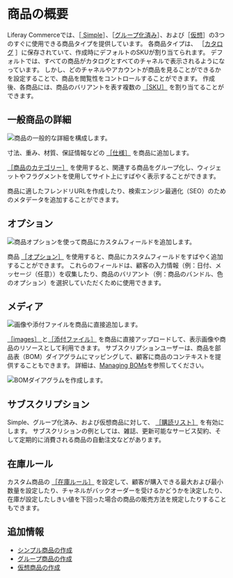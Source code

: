 # 商品の概要

Liferay Commerceでは、［[ Simple](../product-types/creating-a-simple-product.md)］、［[グループ化済み](../product-types/creating-a-simple-product.md)］、および［[仮想](../product-types/creating-a-simple-product.md)］の3つのすぐに使用できる商品タイプを提供しています。 各商品タイプは、 ［[カタログ](../../catalogs/creating-a-new-catalog.md) ］に保存されていて、作成時にデフォルトのSKUが割り当てられます。 デフォルトでは、すべての商品がカタログとすべてのチャネルで表示されるようになっています。 しかし、どのチャネルやアカウントが商品を見ることができるかを設定することで、商品を閲覧性をコントロールすることができます。 作成後、各商品には、商品のバリアントを表す複数の [［SKU］](./creating-skus-for-product-variants.md) を割り当てることができます。
<!--TASK: improve article flow and fill our Product features-->
## 一般商品の詳細

![商品の一般的な詳細を構成します。](./products-overview/images/01.png)

寸法、重み、材質、保証情報などの [［仕様］](./specifications.md) を商品に追加します。

[［商品のカテゴリー］](./organizing-your-catalog-with-product-categories.md) を使用すると、関連する商品をグループ化し、ウィジェットやフラグメントを使用してサイト上にすばやく表示することができます。

商品に適したフレンドリURLを作成したり、検索エンジン最適化（SEO）のためのメタデータを追加することができます。

## オプション

![商品オプションを使って商品にカスタムフィールドを追加します。](./products-overview/images/02.png)

商品 [ ［オプション］](./using-product-options.md) を使用すると、商品にカスタムフィールドをすばやく追加することができます。 これらのフィールドは、顧客の入力情報（例：日付、メッセージ（任意））を収集したり、商品のバリアント（例：商品のバンドル、色のオプション）を選択していただくために使用できます。

## メディア

![画像や添付ファイルを商品に直接追加します。](./products-overview/images/03.png)

[［images］ ](./product-images.md) と[［添付ファイル］](./product-attachments.md) を商品に直接アップロードして、表示画像や商品のリソースとして利用できます。 サブスクリプションユーザーは、商品を部品表（BOM）ダイアグラムにマッピングして、顧客に商品のコンテキストを提供することもできます。 詳細は、[Managing BOMs](./managing-boms.md)を参照してください。

![BOMダイアグラムを作成します。](./products-overview/images/04.png)

## サブスクリプション

Simple、グループ化済み、および仮想商品に対して、 [［購読リスト］](./enabling-subscriptions-for-a-product.md) を有効にします。 サブスクリションの例としては、雑誌、更新可能なサービス契約、そして定期的に消費される商品の自動注文などがあります。

## 在庫ルール

カスタム商品の [［在庫ルール］](../../managing-inventory/introduction-to-managing-inventory.md) を設定して、顧客が購入できる最大および最小数量を設定したり、チャネルがバックオーダーを受けるかどうかを決定したり、在庫が設定したしきい値を下回った場合の商品の販売方法を規定したりすることもできます。

## 追加情報

* [シンプル商品の作成](../product-types/creating-a-simple-product.md)
* [グループ商品の作成](../product-types/creating-a-grouped-product.md)
* [仮想商品の作成](../product-types/creating-a-virtual-product.md)

